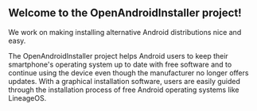 ## Welcome to the OpenAndroidInstaller project!

We work on making installing alternative Android distributions nice and easy.

The OpenAndroidInstaller project helps Android users to keep their smartphone's operating system up to date with free software and to continue using the device even though the manufacturer no longer offers updates. With a graphical installation software, users are easily guided through the installation process of free Android operating systems like LineageOS. 
